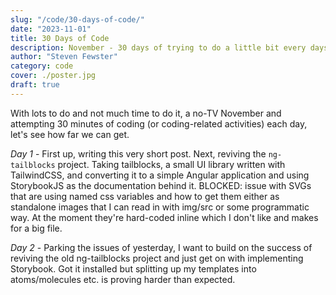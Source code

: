 ```yaml
---
slug: "/code/30-days-of-code/"
date: "2023-11-01"
title: 30 Days of Code
description: November - 30 days of trying to do a little bit every days
author: "Steven Fewster"
category: code
cover: ./poster.jpg
draft: true
---
```


With lots to do and not much time to do it, a no-TV November and attempting 30 minutes of coding (or coding-related activities) each day, let's see how far we can get.

_Day 1_ - First up, writing this very short post. Next, reviving the `ng-tailblocks` project. Taking tailblocks, a small UI library written with TailwindCSS, and converting it to a simple Angular application and using StorybookJS as the documentation behind it. BLOCKED: issue with SVGs that are using named css variables and how to get them either as standalone images that I can read in with img/src or some programmatic way. At the moment they're hard-coded inline which I don't like and makes for a big file.

_Day 2_ - Parking the issues of yesterday, I want to build on the success of reviving the old ng-tailblocks project and just get on with implementing Storybook. Got it installed but splitting up my templates into atoms/molecules etc. is proving harder than expected.

